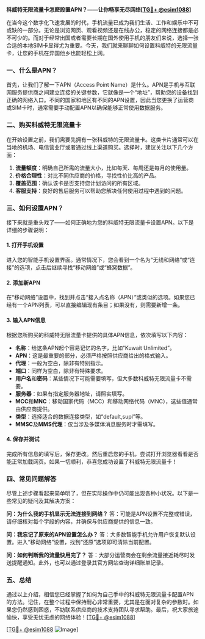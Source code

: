**科威特无限流量卡怎麽設置APN？——让你畅享无尽网络[[TG💪+ @esim1088](https://t.me/s/esim1088)]**

在当今这个数字化飞速发展的时代，手机流量已成为我们生活、工作和娱乐中不可或缺的一部分。无论是浏览网页、观看视频还是在线办公，稳定的网络连接都是必不可少的。而对于经常出国或者需要长期在国外使用手机的朋友们来说，选择一张合适的本地SIM卡显得尤为重要。今天，我们就来聊聊如何设置科威特的无限流量卡，让您的手机在异国他乡也能轻松上网。

### 一、什么是APN？

首先，让我们了解一下APN（Access Point Name）是什么。APN是手机与互联网服务提供商之间建立连接的关键参数，它就像是一个“地址”，帮助您的设备找到正确的网络入口。不同的国家和地区有不同的APN设置，因此当您更换了运营商或SIM卡时，通常需要手动配置APN以确保能够正常使用数据服务。

### 二、购买科威特无限流量卡

在开始设置之前，我们需要先拥有一张科威特的无限流量卡。这类卡片通常可以在当地的机场、电信营业厅或者通过线上渠道购买。选择时，建议关注以下几个方面：

1. **流量额度**：明确自己所需的流量大小，比如每天、每周还是每月的使用量。
2. **价格合理性**：对比不同供应商的价格，寻找性价比高的产品。
3. **覆盖范围**：确认该卡是否支持您计划访问的所有区域。
4. **客服支持**：良好的售后服务可以帮助您解决任何使用过程中遇到的问题。

### 三、如何设置APN？

接下来就是重头戏了——如何正确地为您的科威特无限流量卡设置APN。以下是详细的步骤说明：

#### 1. 打开手机设置
进入您的智能手机设置界面。通常情况下，您会看到一个名为“无线和网络”或“连接”的选项，点击后继续寻找“移动网络”或“蜂窝数据”。

#### 2. 添加新APN
在“移动网络”设置中，找到并点击“接入点名称（APN）”或类似的选项。如果您已经有一个APN列表，可以直接编辑现有条目；如果没有，则需要新增一条。

#### 3. 输入APN信息
根据您所购买的科威特无限流量卡提供的具体APN信息，依次填写以下内容：
- **名称**：给这条APN起个容易记忆的名字，比如“Kuwait Unlimited”。
- **APN**：这是最重要的部分，必须严格按照供应商给出的格式输入。
- **代理**：一般为空白，除非有特别指示。
- **端口**：同样为空白，除非有特殊要求。
- **用户名**和**密码**：某些情况下可能需要填写，但大多数科威特无限流量卡不需要。
- **服务器**：如果有指定服务器地址，请照实填写。
- **MCC**和**MNC**：移动国家代码（MCC）和移动网络代码（MNC），这些值通常由供应商提供。
- **类型**：选择适合的数据连接类型，如“default,supl”等。
- **MMSC**及**MMS代理**：仅当涉及多媒体消息服务时才需填写。

#### 4. 保存并测试
完成所有信息的填写后，保存更改。然后重启您的手机，尝试打开浏览器看看是否能正常加载网页。如果一切顺利，恭喜您成功设置了科威特无限流量卡！

### 四、常见问题解答

尽管上述步骤看起来简单明了，但在实际操作中仍可能出现各种小状况。以下是一些常见的疑问及其解决方案：

**问：为什么我的手机显示无法连接到网络？**
答：可能是APN设置不完整或错误，请仔细核对每个字段的内容，并确保与供应商提供的信息一致。

**问：我忘记了原来的APN设置怎么办？**
答：大多数智能手机允许用户恢复默认设置。进入“移动网络”设置，找到“还原”选项即可清除当前配置。

**问：如何判断我的流量快用完了？**
答：大部分运营商会在剩余流量接近耗尽时发送提醒通知。此外，也可以通过登录其官方网站查询详细账单记录。

### 五、总结

通过以上介绍，相信您已经掌握了如何为自己手中的科威特无限流量卡配置APN的方法。记住，在整个过程中保持耐心非常重要，尤其是在面对复杂的参数时。如果您仍然感到困惑，不妨联系供应商的技术支持团队寻求帮助。最后，祝大家旅途愉快，享受无忧无虑的网络体验！[[TG💪+ @esim1088](https://t.me/s/esim1088)]

[[TG💪+ @esim1088](https://t.me/s/esim1088) ![Image](https://i.postimg.cc/4NQfJmqS/Snipaste-2025-05-13-00-14-12.png)]